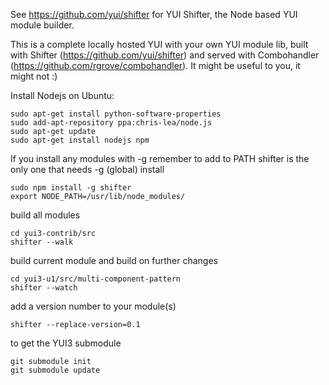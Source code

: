 See https://github.com/yui/shifter for YUI Shifter, the Node based YUI module builder.

This is a complete locally hosted YUI with your own YUI module lib, built with Shifter (https://github.com/yui/shifter) and served with Combohandler (https://github.com/rgrove/combohandler). It might be useful to you, it might not :)


Install Nodejs on Ubuntu:

    sudo apt-get install python-software-properties
    sudo add-apt-repository ppa:chris-lea/node.js
    sudo apt-get update
    sudo apt-get install nodejs npm

If you install any modules with -g remember to add to PATH
shifter is the only one that needs -g (global) install

    sudo npm install -g shifter
    export NODE_PATH=/usr/lib/node_modules/

build all modules

    cd yui3-contrib/src
    shifter --walk

build current module and build on further changes

    cd yui3-u1/src/multi-component-pattern
    shifter --watch
    
add a version number to your module(s)
    
    shifter --replace-version=0.1

to get the YUI3 submodule

    git submodule init
    git submodule update

